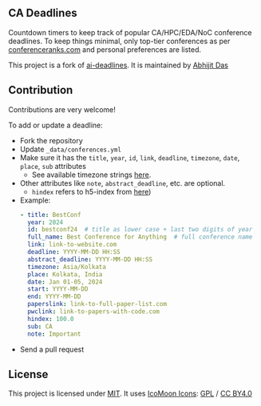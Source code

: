 ## CA Deadlines

Countdown timers to keep track of popular CA/HPC/EDA/NoC conference deadlines. To keep things minimal, only top-tier conferences as per [conferenceranks.com][1] and personal preferences are listed.

This project is a fork of [ai-deadlines][2]. It is maintained by [Abhijit Das][3]

## Contribution

Contributions are very welcome!

To add or update a deadline:
- Fork the repository
- Update `_data/conferences.yml`
- Make sure it has the `title`, `year`, `id`, `link`, `deadline`, `timezone`, `date`, `place`, `sub` attributes
    + See available timezone strings [here](https://momentjs.com/timezone/).
- Other attributes like `note`, `abstract_deadline`, etc. are optional.
    + `hindex` refers to h5-index from [here](https://scholar.google.com/citations?view_op=top_venues&vq=eng))
- Example:
    ```yaml
    - title: BestConf
      year: 2024
      id: bestconf24  # title as lower case + last two digits of year
      full_name: Best Conference for Anything  # full conference name
      link: link-to-website.com
      deadline: YYYY-MM-DD HH:SS
      abstract_deadline: YYYY-MM-DD HH:SS
      timezone: Asia/Kolkata
      place: Kolkata, India
      date: Jan 01-05, 2024
      start: YYYY-MM-DD
      end: YYYY-MM-DD
      paperslink: link-to-full-paper-list.com
      pwclink: link-to-papers-with-code.com
      hindex: 100.0
      sub: CA
      note: Important
    ```
- Send a pull request

## License

This project is licensed under [MIT][4]. It uses [IcoMoon Icons](https://icomoon.io/#icons-icomoon): [GPL](http://www.gnu.org/licenses/gpl.html) / [CC BY4.0](http://creativecommons.org/licenses/by/4.0/)

[1]: http://www.conferenceranks.com/
[2]: https://github.com/paperswithcode/ai-deadlines
[3]: https://abhijitcse.github.io/
[4]: https://abhshkdz.mit-license.org/
